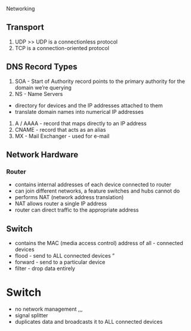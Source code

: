 Networking

## Transport

1.  UDP &gt;&gt; UDP is a connectionless protocol
2.  TCP is a connection-oriented protocol

## DNS Record Types

1.  SOA - Start of Authority record points to the primary authority for the domain we’re querying
2.  NS - Name Servers

- directory for devices and the IP addresses attached to them
- translate domain names into numerical IP addresses

1.  A / AAAA - record that maps directly to an IP address
2.  CNAME - record that acts as an alias
3.  MX - Mail Exchanger - used for e-mail

## Network Hardware

### Router

- contains internal addresses of each device connected to router
- can join different networks, a feature switches and hubs cannot do
- performs NAT (network address translation)
- NAT allows router a single IP address
- router can direct traffic to the appropriate address

## Switch

- contains the MAC (media access control) address of all - connected devices
- flood - send to ALL connected devices ”
- forward - send to a particular device
- filter - drop data entirely

# Switch

- no network management ,,,
- signal splitter
- duplicates data and broadcasts it to ALL connected devices
